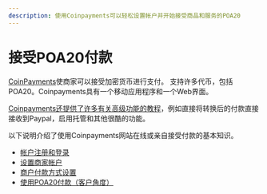 ```yaml
---
description: 使用Coinpayments可以轻松设置帐户并开始接受商品和服务的POA20
---
```


# 接受POA20付款

[CoinPayments](https://www.coinpayments.net/)使商家可以接受加密货币进行支付。 支持许多代币，包括POA20。Coinpayments具有一个移动应用程序和一个Web界面。

[Coinpayments还提供了许多有关高级功能的教程](https://blog.coinpayments.net/category/tutorials)，例如直接将转换后的付款直接接收到Paypal，启用托管和其他很酷的功能。 

以下说明介绍了使用Coinpayments网站在线或亲自接受付款的基本知识。

* [帐户注册和登录](account-registration-and-login-merchant-setup.md)
* [设置商家帐户](setup-merchant-account.md)
* [商户付款方式设置](merchant-payment-method-setup.md)
* [使用POA20付款（客户角度）](making-a-payment-with-poa20-customer-perspective.md)



